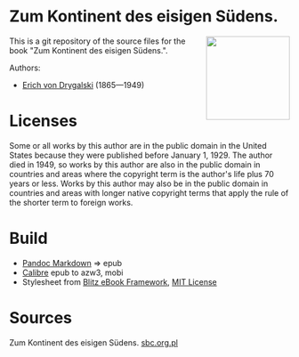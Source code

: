# Zum Kontinent des eisigen Südens.

<img align="right" height="150" src="https://github.com/kogo59/Zum_Kontinent_des_eisigen_Suedens/assets/13177792/f6bd37d9-3044-4f6a-a930-c3c873d84b32)">

This is a git repository of the source files for the book "Zum Kontinent des eisigen Südens.".

Authors:

* [Erich von Drygalski](https://de.wikipedia.org/wiki/Erich_von_Drygalski) (1865—1949)

# Licenses
Some or all works by this author are in the public domain in the United States
because they were published before January 1, 1929. The author died in 1949, so
works by this author are also in the public domain in countries and areas where
the copyright term is the author's life plus 70 years or less. Works by this
author may also be in the public domain in countries and areas with longer
native copyright terms that apply the rule of the shorter term to foreign works.

# Build
* [Pandoc Markdown](https://pandoc.org/MANUAL.html#pandocs-markdown) => epub
* [Calibre](https://calibre-ebook.com/) epub to azw3, mobi
* Stylesheet from [Blitz eBook Framework](https://friendsofepub.github.io/Blitz/), [MIT License](https://github.com/FriendsOfEpub/Blitz/blob/master/LICENSE)

# Sources
Zum Kontinent des eisigen Südens. [sbc.org.pl](https://sbc.org.pl/dlibra/docmetadata?showContent=true&id=565058)


